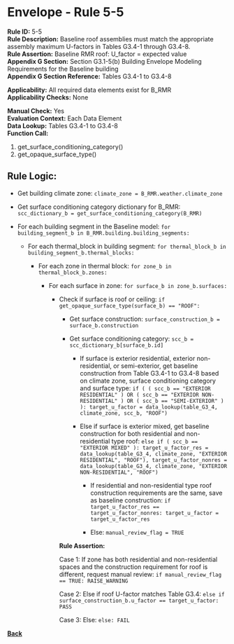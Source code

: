 
# Envelope - Rule 5-5  

**Rule ID:** 5-5  
**Rule Description:** Baseline roof assemblies must match the appropriate assembly maximum U-factors in Tables G3.4-1 through G3.4-8.  
**Rule Assertion:** Baseline RMR roof: U_factor = expected value  
**Appendix G Section:** Section G3.1-5(b) Building Envelope Modeling Requirements for the Baseline building  
**Appendix G Section Reference:** Tables G3.4-1 to G3.4-8  

**Applicability:** All required data elements exist for B_RMR  
**Applicability Checks:** None  

**Manual Check:** Yes  
**Evaluation Context:** Each Data Element  
**Data Lookup:** Tables G3.4-1 to G3.4-8  
**Function Call:**

  1. get_surface_conditioning_category()  
  2. get_opaque_surface_type()  

## Rule Logic:  

- Get building climate zone: ```climate_zone = B_RMR.weather.climate_zone```  

- Get surface conditioning category dictionary for B_RMR: ```scc_dictionary_b = get_surface_conditioning_category(B_RMR)```  

- For each building segment in the Baseline model: ```for building_segment_b in B_RMR.building.building_segments:```  

  - For each thermal_block in building segment: ```for thermal_block_b in building_segment_b.thermal_blocks:```  

    - For each zone in thermal block: ```for zone_b in thermal_block_b.zones:```  

      - For each surface in zone: ```for surface_b in zone_b.surfaces:```  

        - Check if surface is roof or ceiling: ```if get_opaque_surface_type(surface_b) == "ROOF":```  

          - Get surface construction: ```surface_construction_b = surface_b.construction```  

          - Get surface conditioning category: ```scc_b = scc_dictionary_b[surface_b.id]```  

            - If surface is exterior residential, exterior non-residential, or semi-exterior, get baseline construction from Table G3.4-1 to G3.4-8 based on climate zone, surface conditioning category and surface type: ```if ( ( scc_b == "EXTERIOR RESIDENTIAL" ) OR ( scc_b == "EXTERIOR NON-RESIDENTIAL" ) OR ( scc_b == "SEMI-EXTERIOR" ) ): target_u_factor = data_lookup(table_G3_4, climate_zone, scc_b, "ROOF")```  

            - Else if surface is exterior mixed, get baseline construction for both residential and non-residential type roof: ```else if ( scc_b == "EXTERIOR MIXED" ): target_u_factor_res = data_lookup(table_G3_4, climate_zone, "EXTERIOR RESIDENTIAL", "ROOF"), target_u_factor_nonres = data_lookup(table_G3_4, climate_zone, "EXTERIOR NON-RESIDENTIAL", "ROOF")```  

              - If residential and non-residential type roof construction requirements are the same, save as baseline construction: ```if target_u_factor_res == target_u_factor_nonres: target_u_factor = target_u_factor_res```  

              - Else: ```manual_review_flag = TRUE```  

          **Rule Assertion:**  

          Case 1: If zone has both residential and non-residential spaces and the construction requirement for roof is different, request manual review: ```if manual_review_flag == TRUE: RAISE_WARNING```  

          Case 2: Else if roof U-factor matches Table G3.4: ```else if surface_construction_b.u_factor == target_u_factor: PASS```  

          Case 3: Else: ```else: FAIL```  

**[Back](../_toc.md)**

